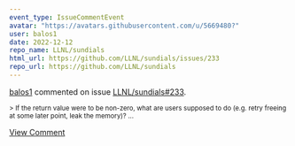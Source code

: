 ```yaml
---
event_type: IssueCommentEvent
avatar: "https://avatars.githubusercontent.com/u/5669480?"
user: balos1
date: 2022-12-12
repo_name: LLNL/sundials
html_url: https://github.com/LLNL/sundials/issues/233
repo_url: https://github.com/LLNL/sundials
---
```


<a href='https://github.com/balos1' target='_blank'>balos1</a> commented on issue <a href='https://github.com/LLNL/sundials/issues/233' target='_blank'>LLNL/sundials#233</a>.

<small>> If the return value were to be non-zero, what are users supposed to do (e.g. retry freeing at some later point, leak the memory)?...</small>

<a href='https://github.com/LLNL/sundials/issues/233' target='_blank'>View Comment</a>